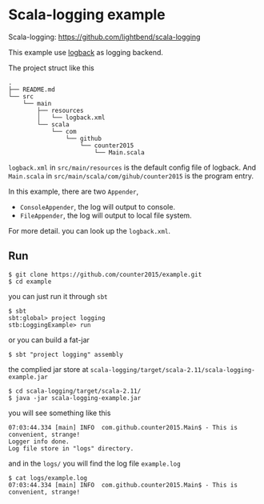 # Scala-logging example
Scala-logging: https://github.com/lightbend/scala-logging

This example use [logback](https://github.com/qos-ch/logback) as logging backend.

The project struct like this
```shell
.
├── README.md
└── src
    └── main
        ├── resources
        │   └── logback.xml
        └── scala
            └── com
                └── github
                    └── counter2015
                        └── Main.scala

```
`logback.xml` in `src/main/resources` is the default config file of logback. And `Main.scala` in `src/main/scala/com/gihub/counter2015` is the program entry.

In this example, there are two `Appender`, 
- `ConsoleAppender`, the log will output to  console.
- `FileAppender`, the log will output to local file system.

For more detail. you can look up the `logback.xml`.

## Run
```shell
$ git clone https://github.com/counter2015/example.git
$ cd example
```
you can just run it through `sbt`
```shell
$ sbt 
sbt:global> project logging
stb:LoggingExample> run
```
or you can build a fat-jar
```shell
$ sbt "project logging" assembly
```
the complied jar store at `scala-logging/target/scala-2.11/scala-logging-example.jar`
```shell
$ cd scala-logging/target/scala-2.11/
$ java -jar scala-logging-example.jar 
```
you will see something like this
```shell
07:03:44.334 [main] INFO  com.github.counter2015.Main$ - This is convenient, strange!
Logger info done.
Log file store in "logs" directory.
```
and in the `logs/` you will find the log file `example.log`
```shell
$ cat logs/example.log 
07:03:44.334 [main] INFO  com.github.counter2015.Main$ - This is convenient, strange!
```